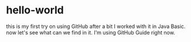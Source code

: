 # hello-world
this is my first try on using GitHub after a bit I worked with it in Java Basic.
now let's see what can we find in it.
I'm using GitHub Guide right now.
